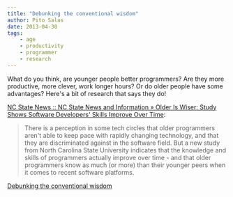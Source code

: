```yaml
---
title: "Debunking the conventional wisdom"
author: Pito Salas
date: 2013-04-30
tags:
    - age
    - productivity
    - programmer
    - research
---
```




What do you think, are younger people better programmers? Are they more
productive, more clever, work longer hours? Or do older people have some
advantages? Here's a bit of research that says they do!

[NC State News :: NC State News and Information » Older Is Wiser: Study Shows
Software Developers' Skills Improve Over
Time](<http://news.ncsu.edu/releases/wms-murphyhill-age-2013/>):

> There is a perception in some tech circles that older programmers aren't
> able to keep pace with rapidly changing technology, and that they are
> discriminated against in the software field. But a new study from North
> Carolina State University indicates that the knowledge and skills of
> programmers actually improve over time - and that older programmers know as
> much (or more) than their younger peers when it comes to recent software
> platforms.




[Debunking the conventional wisdom](None)
